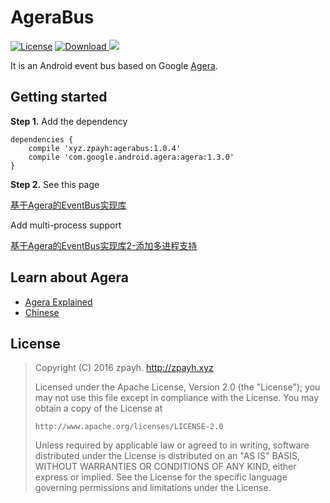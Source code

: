 # AgeraBus
[![License](https://img.shields.io/badge/license-Apache%202-green.svg)](https://www.apache.org/licenses/LICENSE-2.0)
 [ ![Download](https://api.bintray.com/packages/sherlock/maven/agerabus/images/download.svg) ](https://bintray.com/sherlock/maven/agerabus/_latestVersion)
[![](https://jitpack.io/v/EvilBT/AgeraBus.svg)](https://jitpack.io/#EvilBT/AgeraBus)

It is an Android event bus based on Google [Agera](https://github.com/google/agera).

## Getting started
**Step 1.** Add the dependency
```
dependencies {
    compile 'xyz.zpayh:agerabus:1.0.4'
    compile 'com.google.android.agera:agera:1.3.0'
}
```
**Step 2.** See this page 

[基于Agera的EventBus实现库](http://www.jianshu.com/p/003a23395426)

Add multi-process support

[基于Agera的EventBus实现库2-添加多进程支持](http://www.jianshu.com/p/b3b0b30f7e82)
## Learn about Agera
- [Agera Explained](https://github.com/google/agera/wiki)
- [Chinese](https://github.com/captain-miao/AndroidAgeraTutorial/wiki)

## License

> Copyright (C) 2016 zpayh.
     http://zpayh.xyz
>
>  Licensed under the Apache License, Version 2.0 (the "License");
  you may not use this file except in compliance with the License.
  You may obtain a copy of the License at
>
>     http://www.apache.org/licenses/LICENSE-2.0
>
>  Unless required by applicable law or agreed to in writing, software
  distributed under the License is distributed on an "AS IS" BASIS,
  WITHOUT WARRANTIES OR CONDITIONS OF ANY KIND, either express or implied.
  See the License for the specific language governing permissions and
  limitations under the License.
